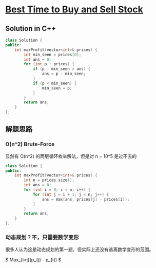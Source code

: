 # [Best Time to Buy and Sell Stock](https://leetcode.com/problems/best-time-to-buy-and-sell-stock/)

## Solution in C++
```cpp
class Solution {
public:
    int maxProfit(vector<int>& prices) {
        int min_seen = prices[0];
        int ans = 0;
        for (int p : prices) {
            if (p - min_seen > ans) {
                ans = p - min_seen;
            }
            if (p < min_seen) {
                min_seen = p;
            }
        }
        return ans;
    }
};
```

## 解题思路

### O(n^2) Brute-Force

显然有 O(n^2) 的两层循环枚举解法，但是对 n = 10^5 是过不去的

```cpp
class Solution {
public:
    int maxProfit(vector<int>& prices) {
        int n = prices.size();
        int ans = 0;
        for (int i = 0; i < n; i++) {
            for (int j = i + 1; j < n; j++) {
                ans = max(ans, prices[j] - prices[i]);
            }
        }
        return ans;
    }
};
```

### 动态规划？不，只需要数学变形

很多人认为这是动态规划的第一题，但实际上还没有逃离数学变形的范围。

$ Max_{i<j}(p_{j} - p_{i}) $
